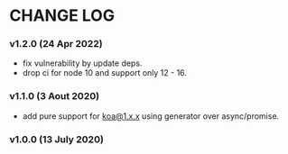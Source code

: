 # CHANGE LOG

### v1.2.0 (24 Apr 2022)

- fix vulnerability by update deps.
- drop ci for node 10 and support only 12 - 16.

### v1.1.0 (3 Aout 2020)

- add pure support for koa@1.x.x using generator over async/promise.

### v1.0.0 (13 July 2020)
